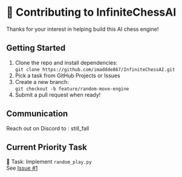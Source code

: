 # 🤝 Contributing to InfiniteChessAI

Thanks for your interest in helping build this AI chess engine!

## Getting Started

1. Clone the repo and install dependencies:  
`git clone https://github.com/imaddde867/InfiniteChessAI.git`
3. Pick a task from GitHub Projects or Issues
4. Create a new branch:  
   `git checkout -b feature/random-move-engine`
5. Submit a pull request when ready!

## Communication

Reach out on Discord to : still_fall

## Current Priority Task

🎯 Task: Implement `random_play.py`  
See [Issue #1](https://github.com/imaddde867/InfiniteChessAI/issues/1)
